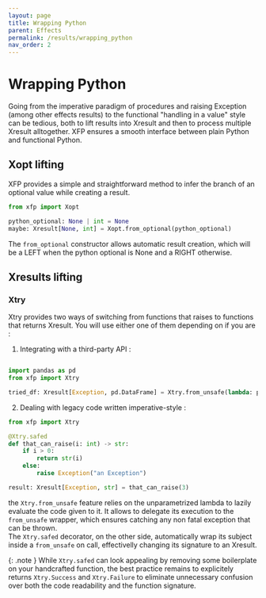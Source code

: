 ```yaml
---
layout: page
title: Wrapping Python
parent: Effects
permalink: /results/wrapping_python
nav_order: 2
---
```


<h1 style="font-weight: bold">Wrapping Python</h1>

Going from the imperative paradigm of procedures and raising Exception (among other effects results) to the functional "handling in a value" style can be tedious,
both to lift results into Xresult and then to process multiple Xresult alltogether. XFP ensures a smooth interface between plain Python and functional Python.

## Xopt lifting

XFP provides a simple and straightforward method to infer the branch of an optional value while creating a result.
```python
from xfp import Xopt

python_optional: None | int = None
maybe: Xresult[None, int] = Xopt.from_optional(python_optional)
```

The `from_optional` constructor allows automatic result creation, which will be a LEFT when the python optional is None and a RIGHT otherwise.

## Xresults lifting

### Xtry

Xtry provides two ways of switching from functions that raises to functions that returns Xresult. You will use either one of them depending on if you are : 
1. Integrating with a third-party API : 
```python

import pandas as pd
from xfp import Xtry

tried_df: Xresult[Exception, pd.DataFrame] = Xtry.from_unsafe(lambda: pd.read_csv("may_break_file"))
```
2. Dealing with legacy code written imperative-style :
```python
from xfp import Xtry

@Xtry.safed
def that_can_raise(i: int) -> str:
    if i > 0:
        return str(i)
    else:
        raise Exception("an Exception")

result: Xresult[Exception, str] = that_can_raise(3) 
```

the `Xtry.from_unsafe` feature relies on the unparametrized lambda to lazily evaluate the code given to it. It allows to delegate its execution to the `from_unsafe` wrapper, which ensures catching any non fatal exception that can be thrown.  
The `Xtry.safed` decorator, on the other side, automatically wrap its subject inside a `from_unsafe` on call, effectivelly changing its signature to an Xresult.

{: .note }
While `Xtry.safed` can look appealing by removing some boilerplate on your handcrafted function, the best practice remains to explicitely returns `Xtry.Success` and `Xtry.Failure` to eliminate unnecessary confusion over both the code readability and the function signature.
